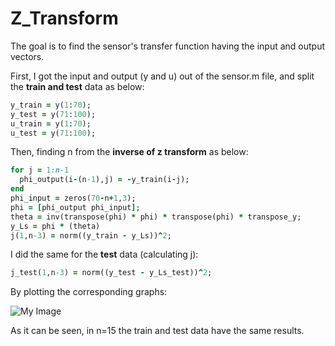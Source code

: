 # Z_Transform
The goal is to find the sensor's transfer function having the input and output vectors.

First, I got the input and output (y and u) out of the sensor.m file, and split the **train and test** data as below:

```ruby
y_train = y(1:70);
y_test = y(71:100);
u_train = y(1:70);
u_test = y(71:100);
```

Then, finding n from the **inverse of z transform** as below:

```ruby
for j = 1:n-1
  phi_output(i-(n-1),j) = -y_train(i-j);
end
phi_input = zeros(70-n+1,3);
phi = [phi_output phi_input];
theta = inv(transpose(phi) * phi) * transpose(phi) * transpose_y;
y_Ls = phi * (theta)
j(1,n-3) = norm((y_train - y_Ls))^2;
```

I did the same for the **test** data (calculating j):

```ruby
j_test(1,n-3) = norm((y_test - y_Ls_test))^2;
```

By plotting the corresponding graphs:

![My Image](1.jpg)

As it can be seen, in n=15 the train and test data have the same results.


